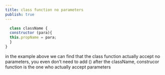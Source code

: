 ```yaml
---
title: class function no parameters
publish: true
---
```


```js
  class className {
  constructor (para){
  this.propName = para;
  }
}
```

in the example above we can find that the class function actually accept no parameters, you even don’t need to add () after the className, construcor function is the one who actually accept parameters



